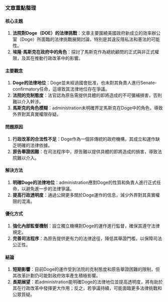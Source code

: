 ### 文章重點整理

#### 核心主題  
1. **法院對Doge（DOE）的法律挑戰**：文章主要圍繞美國政府新成立的效率辦公室（Doge）所面臨的法律挑戰展開討論，特別是其違反隱私法和憲法的可能性。  
2. **埃隆·馬斯克在政府中的角色**：探討了馬斯克作為總統顧問的正式與非正式權限，及其在推動行政改革中的影響。  

#### 主要觀念  
1. **Doge的法律地位**：Doge並未經過國會批准，也未對其負責人進行Senate-confirmatory任命，這導致其法律地位存在爭議。  
2. **法院的克制態度**：法官認為原告需提供具體的即將造成的不可彌補損害，否則難以介入幹涉。  
3. **馬斯克的角色模糊**：administration未明確界定馬斯克在Doge中的角色，導致外界對其真實權限存疑。  

#### 問題原因  
1. **行政改革的合法性不足**：Doge作為一個非傳統的政府機構，其成立和運作缺乏明確的法律依據。  
2. **原告舉證困難**：在司法程序中，原告難以提供具體的即將造成的損害，導致法院難以介入。  

#### 解決方法  
1. **明確Doge的法律地位**：administration應對Doge的性質和負責人進行正式任命，以避免進一步的法律爭議。  
2. **提高行政透明度**：通過公開更多關於Doge運作的信息，減少外界對其真實權限的混淆。  

#### 優化方式  
1. **強化內部監督機制**：設立獨立機構對Doge的運作進行監督，確保其遵守法律規定。  
2. **完善司法程序**：為原告提供更有力的法律途徑，降低其舉證門檻，以保障司法公正性。  

#### 結論  
1. **短期影響**：目前Doge的運作受到法院的克制態度和原告舉證困難的限制，但其改革計劃仍可能對政府效率產生積極影響。  
2. **長期展望**：若administration能明確Doge的法律地位並提高透明度，將有助於其在行政改革中發揮更大作用；反之，若爭議持續，可能面臨更多法律挑戰和公眾質疑。